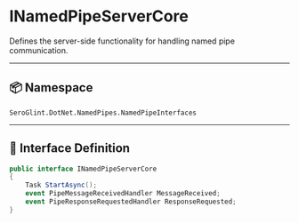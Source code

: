 # INamedPipeServerCore

Defines the server-side functionality for handling named pipe communication.

---

## 📦 Namespace

`SeroGlint.DotNet.NamedPipes.NamedPipeInterfaces`

---

## 🧩 Interface Definition

```csharp
public interface INamedPipeServerCore
{
    Task StartAsync();
    event PipeMessageReceivedHandler MessageReceived;
    event PipeResponseRequestedHandler ResponseRequested;
}
```
